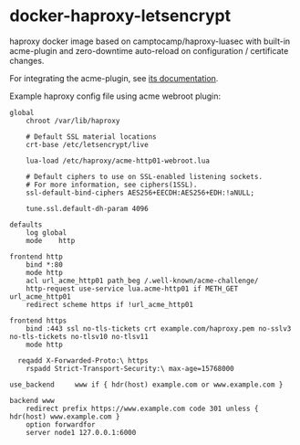 # docker-haproxy-letsencrypt
haproxy docker image based on camptocamp/haproxy-luasec with built-in acme-plugin and zero-downtime auto-reload on configuration / certificate changes.

For integrating the acme-plugin, see [its documentation](https://github.com/janeczku/haproxy-acme-validation-plugin/).

Example haproxy config file using acme webroot plugin:

```
global
	chroot /var/lib/haproxy

	# Default SSL material locations
	crt-base /etc/letsencrypt/live

	lua-load /etc/haproxy/acme-http01-webroot.lua

	# Default ciphers to use on SSL-enabled listening sockets.
	# For more information, see ciphers(1SSL).
	ssl-default-bind-ciphers AES256+EECDH:AES256+EDH:!aNULL;

	tune.ssl.default-dh-param 4096

defaults
  	log	global
  	mode	http

frontend http
	bind *:80
	mode http
	acl url_acme_http01 path_beg /.well-known/acme-challenge/
	http-request use-service lua.acme-http01 if METH_GET url_acme_http01
	redirect scheme https if !url_acme_http01

frontend https
	bind :443 ssl no-tls-tickets crt example.com/haproxy.pem no-sslv3 no-tls-tickets no-tlsv10 no-tlsv11
	mode http

  reqadd X-Forwarded-Proto:\ https
	rspadd Strict-Transport-Security:\ max-age=15768000

use_backend		www	if { hdr(host) example.com or www.example.com }

backend www
	redirect prefix	https://www.example.com code 301 unless { hdr(host) www.example.com }
	option forwardfor
	server node1 127.0.0.1:6000
```
